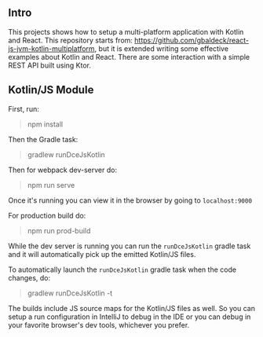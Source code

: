 
## Intro

This projects shows how to setup a multi-platform application with Kotlin and React.
This repository starts from: https://github.com/gbaldeck/react-js-jvm-kotlin-multiplatform, but it is extended writing some
effective examples about Kotlin and React. There are some interaction with a simple REST API built using Ktor.


## Kotlin/JS Module

First, run:
> npm install

Then the Gradle task:
> gradlew runDceJsKotlin

Then for webpack dev-server do:
> npm run serve

Once it's running you can view it in the browser by going to `localhost:9000`

For production build do:
> npm run prod-build

While the dev server is running you can run the `runDceJsKotlin` gradle task and it will automatically pick up the emitted Kotlin/JS files.

To automatically launch the `runDceJsKotlin` gradle task when the code changes, do:
> gradlew runDceJsKotlin -t

The builds include JS source maps for the Kotlin/JS files as well. So you can setup a run configuration in IntelliJ to debug in the IDE or you can debug in your favorite browser's dev tools, whichever you prefer.
